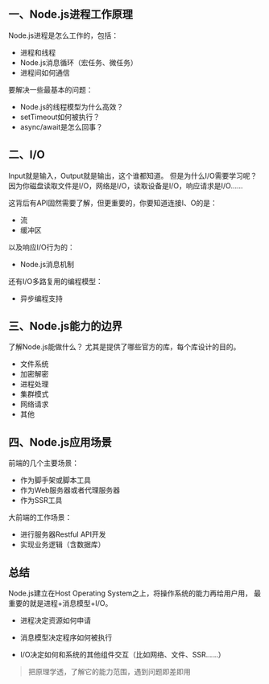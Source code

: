 ## 一、Node.js进程工作原理

Node.js进程是怎么工作的，包括：

- 进程和线程
- Node.js消息循环（宏任务、微任务）
- 进程间如何通信

要解决一些最基本的问题：

- Node.js的线程模型为什么高效？
- setTimeout如何被执行？
- async/await是怎么回事？



## 二、I/O

Input就是输入，Output就是输出，这个谁都知道。 但是为什么I/O需要学习呢？ 因为你磁盘读取文件是I/O，网络是I/O，读取设备是I/O，响应请求是I/O……

这背后有API固然需要了解，但更重要的，你要知道连接I、O的是：

- 流
- 缓冲区

以及响应I/O行为的：

- Node.js消息机制

还有I/O多路复用的编程模型：

- 异步编程支持



## 三、Node.js能力的边界

了解Node.js能做什么？ 尤其是提供了哪些官方的库，每个库设计的目的。

- 文件系统
- 加密解密
- 进程处理
- 集群模式
- 网络请求
- 其他



## 四、Node.js应用场景

前端的几个主要场景：

- 作为脚手架或脚本工具
- 作为Web服务器或者代理服务器
- 作为SSR工具

大前端的工作场景：

- 进行服务器Restful API开发
- 实现业务逻辑（含数据库）



## 总结

Node.js建立在Host Operating System之上，将操作系统的能力再给用户用， 最重要的就是进程+消息模型+I/O。

- 进程决定资源如何申请

- 消息模型决定程序如何被执行

- I/O决定如何和系统的其他组件交互（比如网络、文件、SSR……）

  

> 把原理学透，了解它的能力范围，遇到问题即差即用









